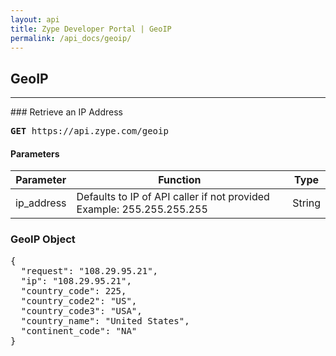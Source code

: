 ```yaml
---
layout: api
title: Zype Developer Portal | GeoIP
permalink: /api_docs/geoip/
---
```


## GeoIP
<hr>
### Retrieve an IP Address

<pre><b>GET</b> https://api.zype.com/geoip</pre>

#### Parameters

Parameter | Function | Type
--------- | -------- | ----
ip_address | Defaults to IP of API caller if not provided Example: 255.255.255.255 | String

### GeoIP Object

<pre>
{
  "request": "108.29.95.21",
  "ip": "108.29.95.21",
  "country_code": 225,
  "country_code2": "US",
  "country_code3": "USA",
  "country_name": "United States",
  "continent_code": "NA"
}
</pre>
